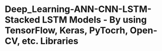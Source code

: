 # Deep_Learning-ANN-CNN-LSTM-Stacked LSTM Models - By using TensorFlow, Keras, PyTocrh, Open-CV, etc. Libraries
